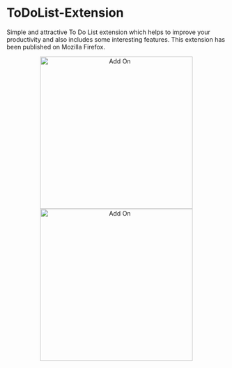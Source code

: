 # ToDoList-Extension
Simple and attractive To Do List extension which helps to improve your productivity and also includes some interesting features. This extension has been published on Mozilla Firefox.
<p align="center">
  <img src="https://i.ibb.co/p0CnkxQ/add-on.png" width="350" title="Add On">
  <img src="https://i.ibb.co/m4xZrLV/add-ons.png" width="350" title="Add On">
</p>
